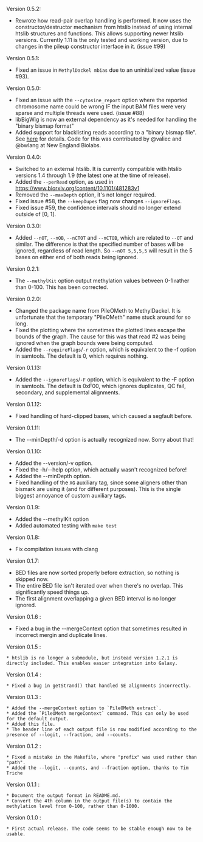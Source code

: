 Version 0.5.2:

   * Rewrote how read-pair overlap handling is performed. It now uses the constructor/destructor mechanism from htslib instead of using internal htslib structures and functions. This allows supporting newer htslib versions. Currently 1.11 is the only tested and working version, due to changes in the pileup constructor interface in it. (issue #99)

Version 0.5.1:

   * Fixed an issue in `MethylDackel mbias` due to an uninitialized value (issue #93).

Version 0.5.0:

   * Fixed an issue with the `--cytosine_report` option where the reported chromosome name could be wrong IF the input BAM files were very sparse and multiple threads were used. (issue #88)
   * libBigWig is now an external dependency as it's needed for handling the "binary bismap format"
   * Added support for blacklisting reads according to a "binary bismap file". See [here](https://github.com/dpryan79/MethylDackel/blob/master/BBM_Specification.md) for details. Code for this was contributed by @valiec and @bwlang at New England Biolabs.

Version 0.4.0:

   * Switched to an external htslib. It is currently compatible with htslib versions 1.4 through 1.9 (the latest one at the time of release).
   * Added the `--perRead` option, as used in https://www.biorxiv.org/content/10.1101/481283v1
   * Removed the `--maxDepth` option, it's not longer required.
   * Fixed issue #58, the `--keepDupes` flag now changes `--ignoreFlags`.
   * Fixed issue #59, the confidence intervals should no longer extend outside of [0, 1].

Version 0.3.0:

   * Added `--nOT`, `--nOB`, `--nCTOT` and `--nCTOB`, which are related to `--OT` and similar. The difference is that the specified number of bases will be ignored, regardless of read length. So `--nOT 5,5,5,5` will result in the 5 bases on either end of both reads being ignored.

Version 0.2.1:

   * The `--methylKit` option output methylation values between 0-1 rather than 0-100. This has been corrected.

Version 0.2.0:

   * Changed the package name from PileOMeth to MethylDackel. It is unfortunate that the temporary "PileOMeth" name stuck around for so long.
   * Fixed the plotting where the sometimes the plotted lines escape the bounds of the graph. The cause for this was that read #2 was being ignored when the graph bounds were being computed.
   * Added the `--requireFlags`/`-r` option, which is equivalent to the -f option in samtools. The default is 0, which requires nothing.

Version 0.1.13:

   * Added the `--ignoreFlags`/`-F` option, which is equivalent to the -F option in samtools. The default is 0xF00, which ignores duplicates, QC fail, secondary, and supplemental alignments.

Version 0.1.12:

   * Fixed handling of hard-clipped bases, which caused a segfault before.

Version 0.1.11:

   * The --minDepth/-d option is actually recognized now. Sorry about that!

Version 0.1.10:

   * Added the --version/-v option.
   * Fixed the -h/--help option, which actually wasn't recognized before!
   * Added the --minDepth option.
   * Fixed handling of the `XG` auxiliary tag, since some aligners other than bismark are using it (and for different purposes). This is the single biggest annoyance of custom auxiliary tags.

Version 0.1.9:

   * Added the --methylKit option
   * Added automated testing with `make test`

Version 0.1.8:

   * Fix compilation issues with clang

Version 0.1.7:

   * BED files are now sorted properly before extraction, so nothing is skipped now.
   * The entire BED file isn't iterated over when there's no overlap. This significantly speed things up.
   * The first alignment overlapping a given BED interval is no longer ignored.

Version 0.1.6 :

   * Fixed a bug in the --mergeContext option that sometimes resulted in incorrect mergin and duplicate lines.

Version 0.1.5 :

    * htslib is no longer a submodule, but instead version 1.2.1 is directly included. This enables easier integration into Galaxy.

Version 0.1.4 :

    * Fixed a bug in getStrand() that handled SE alignments incorrectly.

Version 0.1.3 :

    * Added the --mergeContext option to `PileOMeth extract`.
    * Added the `PileOMeth mergeContext` command. This can only be used for the default output.
    * Added this file.
    * The header line of each output file is now modified according to the presence of --logit, --fraction, and --counts.

Version 0.1.2 :

    * Fixed a mistake in the Makefile, where "prefix" was used rather than "path".
    * Added the --logit, --counts, and --fraction option, thanks to Tim Triche

Version 0.1.1 :

    * Document the output format in README.md.
    * Convert the 4th column in the output file(s) to contain the methylation level from 0-100, rather than 0-1000.

Version 0.1.0 :

    * First actual release. The code seems to be stable enough now to be usable.

